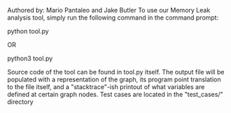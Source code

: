 Authored by: Mario Pantaleo and Jake Butler
To use our Memory Leak analysis tool, simply run the following command in the command prompt:

python tool.py <your filepath here>

OR 

python3 tool.py <your filepath here>

Source code of the tool can be found in tool.py itself. The output file will be populated with a representation of the graph, its program point translation to the file itself, and a "stacktrace"-ish printout of what variables are defined at certain graph nodes. Test cases are located in the "test_cases/" directory
